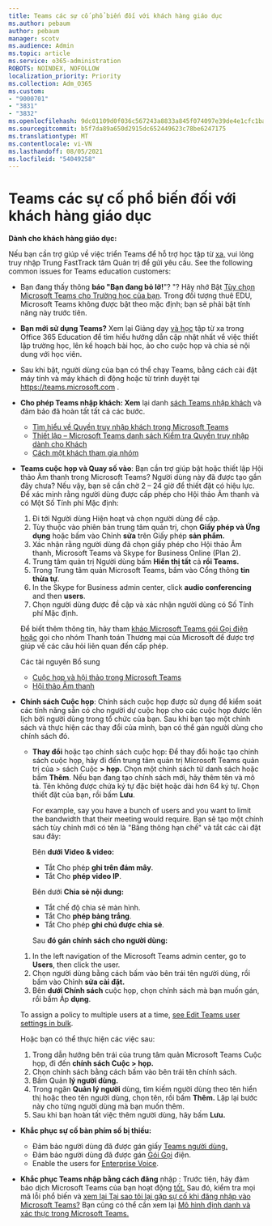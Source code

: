 ```yaml
---
title: Teams các sự cố phổ biến đối với khách hàng giáo dục
ms.author: pebaum
author: pebaum
manager: scotv
ms.audience: Admin
ms.topic: article
ms.service: o365-administration
ROBOTS: NOINDEX, NOFOLLOW
localization_priority: Priority
ms.collection: Adm_O365
ms.custom:
- "9000701"
- "3831"
- "3832"
ms.openlocfilehash: 9dc01109d0f036c567243a8833a845f074097e39de4e1cfc1ba38da61b8f97ab
ms.sourcegitcommit: b5f7da89a650d2915dc652449623c78be6247175
ms.translationtype: MT
ms.contentlocale: vi-VN
ms.lasthandoff: 08/05/2021
ms.locfileid: "54049258"
---
```

# <a name="teams-common-issues-for-education-customers"></a>Teams các sự cố phổ biến đối với khách hàng giáo dục

**Dành cho khách hàng giáo dục:**

Nếu bạn cần trợ giúp về việc triển Teams để hỗ trợ học tập từ [xa,](https://www.microsoft.com/fasttrack) vui lòng truy nhập Trung FastTrack tâm Quản trị để gửi yêu cầu. See the following common issues for Teams education customers:

- Bạn đang thấy thông **báo "Bạn đang bỏ lỡ!**"? "? Hãy nhớ Bật [Tùy chọn Microsoft Teams cho Trường học của bạn](https://docs.microsoft.com/microsoft-365/education/intune-edu-trial/enable-microsoft-teams). Trong đối tượng thuê EDU, Microsoft Teams không được bật theo mặc định; bạn sẽ phải bật tính năng này trước tiên.

- **Bạn mới sử dụng Teams?** Xem lại Giảng dạy [và học](https://support.office.com/article/remote-teaching-and-learning-in-office-365-education-f651ccae-7b65-478b-8366-51bb884025c4) tập từ xa trong Office 365 Education để tìm hiểu hướng dẫn cập nhật nhất về việc thiết lập trường học, lên kế hoạch bài học, ảo cho cuộc họp và chia sẻ nội dung với học viên.

- Sau khi bật, người dùng của bạn có thể [](https://docs.microsoft.com/MicrosoftTeams/get-clients#desktop-client) chạy [](https://docs.microsoft.com/MicrosoftTeams/get-clients#mobile-clients) Teams, bằng cách cài đặt máy tính và máy khách di động hoặc từ trình duyệt tại https://teams.microsoft.com .

- **Cho phép Teams nhập khách: Xem** lại danh [sách Teams nhập khách](https://docs.microsoft.com/microsoftteams/guest-access-checklist) và đảm bảo đã hoàn tất tất cả các bước.
    - [Tìm hiểu về Quyền truy nhập khách trong Microsoft Teams](https://docs.microsoft.com/microsoftteams/guest-access)
    - [Thiết lập – Microsoft Teams danh sách Kiểm tra Quyền truy nhập dành cho Khách](https://docs.microsoft.com/microsoftteams/guest-access-checklist)
    - [Cách một khách tham gia nhóm](https://docs.microsoft.com/microsoftteams/guest-joins)

- **Teams cuộc họp và Quay số vào**: Bạn cần trợ giúp bật hoặc thiết lập Hội thảo Âm thanh trong Microsoft Teams? Người dùng này đã được tạo gần đây chưa? Nếu vậy, bạn sẽ cần chờ 2 – 24 giờ để thiết đặt có hiệu lực. Để xác minh rằng người dùng được cấp phép cho Hội thảo Âm thanh và có Một Số Tính phí Mặc định:
    1. Đi tới Người dùng Hiện hoạt và chọn người dùng đề cập.
    2. Tùy thuộc vào phiên bản trung tâm quản trị, chọn **Giấy phép và Ứng dụng** hoặc bấm vào Chỉnh **sửa** trên Giấy phép **sản phẩm.**
    3. Xác nhận rằng người dùng đã chọn giấy phép cho Hội thảo Âm thanh, Microsoft Teams và Skype for Business Online (Plan 2).
    4. Trung tâm quản trị Người dùng bấm **Hiển thị tất** cả **rồi Teams.**
    5. Trong Trung tâm quản Microsoft Teams, bấm vào Cổng thông **tin thừa tự**.
    6. In the Skype for Business admin center, click **audio conferencing** and then **users**.
    7. Chọn người dùng được đề cập và xác nhận người dùng có Số Tính phí Mặc định.

    Để biết thêm thông tin, hãy tham [khảo Microsoft Teams gói Gọi điện hoặc](https://docs.microsoft.com/microsoftteams/calling-plans-for-office-365) gọi cho nhóm Thanh toán Thương mại của Microsoft để được trợ giúp về các câu hỏi liên quan đến cấp phép.

    Các tài nguyên Bổ sung

    - [Cuộc họp và hội thảo trong Microsoft Teams](https://docs.microsoft.com/microsoftteams/deploy-meetings-microsoft-teams-landing-page)
    - [Hội thảo Âm thanh](https://docs.microsoft.com/microsoftteams/audio-conferencing-in-office-365)

- **Chính sách Cuộc họp**: Chính sách cuộc họp được sử dụng để kiểm soát các tính năng sẵn có cho người dự cuộc họp cho các cuộc họp được lên lịch bởi người dùng trong tổ chức của bạn. Sau khi bạn tạo một chính sách và thực hiện các thay đổi của mình, bạn có thể gán người dùng cho chính sách đó.

    - **Thay đổi** hoặc tạo chính sách cuộc họp: Để thay đổi hoặc tạo chính sách cuộc họp, hãy đi đến trung tâm quản trị Microsoft Teams quản trị của > sách Cuộc **> họp.** Chọn một chính sách từ danh sách hoặc bấm **Thêm**. Nếu bạn đang tạo chính sách mới, hãy thêm tên và mô tả. Tên không được chứa ký tự đặc biệt hoặc dài hơn 64 ký tự. Chọn thiết đặt của bạn, rồi bấm **Lưu**. 
    
        For example, say you have a bunch of users and you want to limit the bandwidth that their meeting would require. Bạn sẽ tạo một chính sách tùy chỉnh mới có tên là "Băng thông hạn chế" và tắt các cài đặt sau đây:

        Bên **dưới Video & video:**
        - Tắt Cho phép **ghi trên đám mây**.
        - Tắt Cho **phép video IP**.

        Bên dưới **Chia sẻ nội dung:**

        - Tắt chế độ chia sẻ màn hình.
        - Tắt Cho **phép bảng trắng**.
        - Tắt Cho phép **ghi chú được chia sẻ**.

        Sau **đó gán chính sách cho người dùng:**

    1. In the left navigation of the Microsoft Teams admin center, go to **Users**, then click the user.
    2. Chọn người dùng bằng cách bấm vào bên trái tên người dùng, rồi bấm vào Chỉnh **sửa cài đặt.**
    3. Bên **dưới Chính sách** cuộc họp, chọn chính sách mà bạn muốn gán, rồi bấm Áp **dụng**.

    To assign a policy to multiple users at a time, [see Edit Teams user settings in bulk](https://docs.microsoft.com/microsoftteams/edit-user-settings-in-bulk).

    Hoặc bạn có thể thực hiện các việc sau:
    1. Trong dẫn hướng bên trái của trung tâm quản Microsoft Teams Cuộc họp, đi đến **chính sách Cuộc > họp.**
    2. Chọn chính sách bằng cách bấm vào bên trái tên chính sách.
    3. Bấm Quản **lý người dùng.**
    4. Trong ngăn **Quản lý người** dùng, tìm kiếm người dùng theo tên hiển thị hoặc theo tên người dùng, chọn tên, rồi bấm **Thêm.** Lặp lại bước này cho từng người dùng mà bạn muốn thêm.
    5. Sau khi bạn hoàn tất việc thêm người dùng, hãy bấm **Lưu.**

- **Khắc phục sự cố bàn phím số bị thiếu:**
    - Đảm bảo người dùng đã được gán giấy [Teams người dùng.](https://docs.microsoft.com/MicrosoftTeams/assign-teams-licenses)
    - Đảm bảo người dùng đã được gán [Gói Gọi](https://docs.microsoft.com/MicrosoftTeams/calling-plan-landing-page) điện.
    - Enable the users for [Enterprise Voice](https://docs.microsoft.com/skypeforbusiness/skype-for-business-hybrid-solutions/plan-your-phone-system-cloud-pbx-solution/enable-users-for-enterprise-voice-online-and-phone-system-voicemail#to-enable-your-users-for-phone-system-in-office-365-voice-and-voicemail).

- **Khắc phục Teams nhập bằng cách đăng** nhập : Trước tiên, hãy đảm bảo dịch Microsoft Teams của bạn hoạt động [tốt.](https://admin.microsoft.com/Adminportal/Home?source=applauncher#/servicehealth) Sau đó, kiểm tra mọi mã lỗi phổ biến và [xem lại Tại sao tôi lại gặp sự cố khi đăng nhập vào Microsoft Teams?](https://support.office.com/article/a02f683b-61a3-4008-9447-ee60c5593b0f) Bạn cũng có thể cần xem lại [Mô hình định danh và xác thực trong Microsoft Teams.](https://docs.microsoft.com/MicrosoftTeams/identify-models-authentication)
